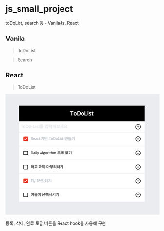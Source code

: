# js_small_project

toDoList, search 등 - VanilaJs, React

## Vanila

> ToDoList

> Search

## React

> ToDoList

<img src="./react/todolist/image/React_Todolist.png"></img>

등록, 삭제, 완료 토글 버튼을 React hook을 사용해 구현
